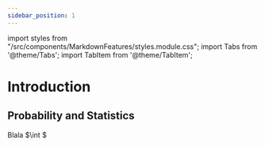 ```yaml
---
sidebar_position: 1
---
```


import styles from "/src/components/MarkdownFeatures/styles.module.css";
import Tabs from '@theme/Tabs';
import TabItem from '@theme/TabItem';

# Introduction

## Probability and Statistics

<Tabs>
<TabItem value="banan" label="Random Variable (rv)" attributes={{type: "definition"}}>
<div class="tab-content" data-type="definition">
    Blala $\int $
</div>
</TabItem>
</Tabs>

